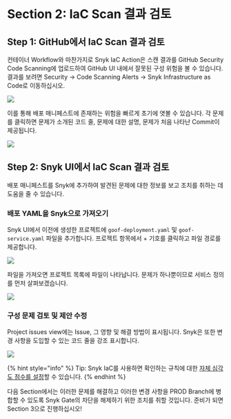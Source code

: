 # Section 2: IaC Scan 결과 검토

## Step 1: GitHub에서 IaC Scan 결과 검토 <a href="#step-1-review-the-iac-scan-results-in-github" id="step-1-review-the-iac-scan-results-in-github"></a>

컨테이너 Workflow와 마찬가지로 Snyk IaC Action은 스캔 결과를 GitHub Security Code Scanning에 업로드하여 GitHub UI 내에서 잘못된 구성 위험을 볼 수 있습니다. 결과를 보려면 Security -> Code Scanning Alerts -> Snyk Infrastructure as Code로 이동하십시오.

![](https://partner-workshop-assets.s3.us-east-2.amazonaws.com/gh-iac-codescanningresults.png)

이를 통해 배포 매니페스트에 존재하는 위험을 빠르게 초기에 엿볼 수 있습니다. 각 문제를 클릭하면 문제가 소개된 코드 줄, 문제에 대한 설명, 문제가 처음 나타난 Commit이 제공됩니다.

![](https://partner-workshop-assets.s3.us-east-2.amazonaws.com/gh-iac-issuedetail.png)

## Step 2: Snyk UI에서 IaC Scan 결과 검토 <a href="#step-2-review-iac-scan-results-in-the-snyk-ui" id="step-2-review-iac-scan-results-in-the-snyk-ui"></a>

배포 매니페스트를 Snyk에 추가하여 발견된 문제에 대한 정보를 보고 조치를 취하는 데 도움을 줄 수 있습니다.‌

### 배포 YAML을 Snyk으로 가져오기

Snyk UI에서 이전에 생성한 프로젝트에 `goof-deployment.yaml` 및 `goof-service.yaml` 파일을 추가합니다. 프로젝트 항목에서 + 기호를 클릭하고 파일 경로를 제공합니다.

![](https://partner-workshop-assets.s3.us-east-2.amazonaws.com/snyk-iac-addfiletoproject.png)

파일을 가져오면 프로젝트 목록에 파일이 나타납니다. 문제가 하나뿐이므로 서비스 정의를 먼저 살펴보겠습니다.

![](https://partner-workshop-assets.s3.us-east-2.amazonaws.com/snyk-iac-selectservice.png)

### 구성 문제 검토 및 제안 수정

Project issues view에는 Issue, 그 영향 및 해결 방법이 표시됩니다. Snyk은 또한 변경 사항을 도입할 수 있는 코드 줄을 강조 표시합니다.

![](https://partner-workshop-assets.s3.us-east-2.amazonaws.com/snyk-iac-viewissuedetails.png)

{% hint style="info" %}
Tip: Snyk IaC를 사용하면 확인하는 규칙에 대한 [자체 심각도 점수를 설정](https://support.snyk.io/hc/en-us/articles/360006402818#UUID-c1919782-6bfa-b84b-a638-3913cee39fc5)할 수 있습니다.
{% endhint %}

다음 Section에서는 이러한 문제를 해결하고 이러한 변경 사항을 PROD Branch에 병합할 수 있도록 Snyk Gate의 차단을 해제하기 위한 조치를 취할 것입니다. 준비가 되면 Section 3으로 진행하십시오!
